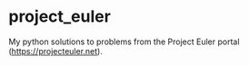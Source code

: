 # project_euler
My python solutions to problems from the Project Euler portal (https://projecteuler.net).
